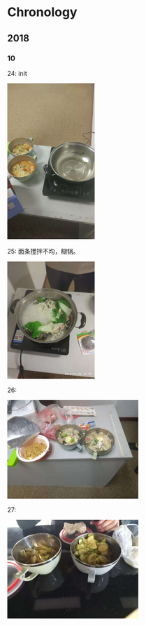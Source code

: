 # Chronology

## 2018
### 10
24: init

<img src="img/eat-1.2.jpg" alt="drawing" width="200"></img>

25: 面条搅拌不均，糊锅。

<img src="img/eat-2.jpg" alt="drawing" width="200"></img>

26:

<img src="img/eat-3.jpg" alt="drawing" width="300"></img>

27:

<img src="img/eat-4.jpg" alt="drawing" width="300"></img>
